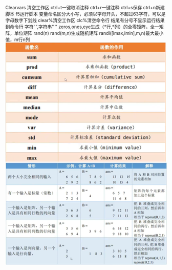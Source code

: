 Clearvars 清空工作区
ctrl+t一键取消注释
ctrl+r一键注释
ctrl+s保存
ctrl+n新建脚本
f5运行脚本
变量命名区分大小写，必须以字母开头，不超过63字符，可以是字母数字下划线
clear%清空工作区
clc%清空命令行
结尾有分号不显示运行结果到命令行
字符' ',字符串" "
zeros,ones,eye生成（*行,*列）的全零矩阵，全一矩阵，单位矩阵
rand(n) rand(m,n)生成随机矩阵
randi([imax,imin],m,n)最大最小值，m行n列
![输入图片说明](/imgs/2024-07-25/UCszYfQHIAH69jgk.png)
![输入图片说明](/imgs/2024-07-25/iH2zBdfRjXIRFWeM.png)

<!--stackedit_data:
eyJoaXN0b3J5IjpbOTI2NjM0MDIzLC0zNTAzNjY2NjMsMTA4Mj
QyMDk1Niw3MjgxMjM0NzMsLTIwOTQ0MTk1XX0=
-->